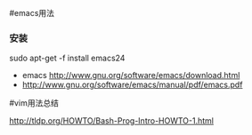 #emacs用法
### 安装
sudo apt-get -f install emacs24



 - emacs http://www.gnu.org/software/emacs/download.html
 - http://www.gnu.org/software/emacs/manual/pdf/emacs.pdf

#vim用法总结

http://tldp.org/HOWTO/Bash-Prog-Intro-HOWTO-1.html
